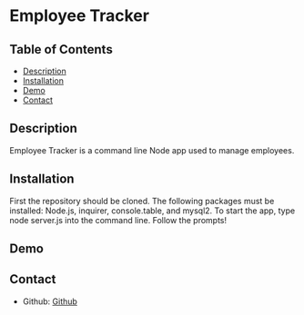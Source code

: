 # Employee Tracker

    

  ## Table of Contents
  * [Description](#description)
  * [Installation](#instructions)
  * [Demo](#demo)
  * [Contact](#contact)


  ## Description 
  Employee Tracker is a command line Node app used to manage employees. 

  ## Installation
  First the repository should be cloned. The following packages must be installed: Node.js, inquirer, console.table, and mysql2.  To start the app, type node server.js into the command line.  Follow the prompts!  

  ## Demo
  

  ## Contact 
  - Github: [Github](https://github.com/arankin7)

